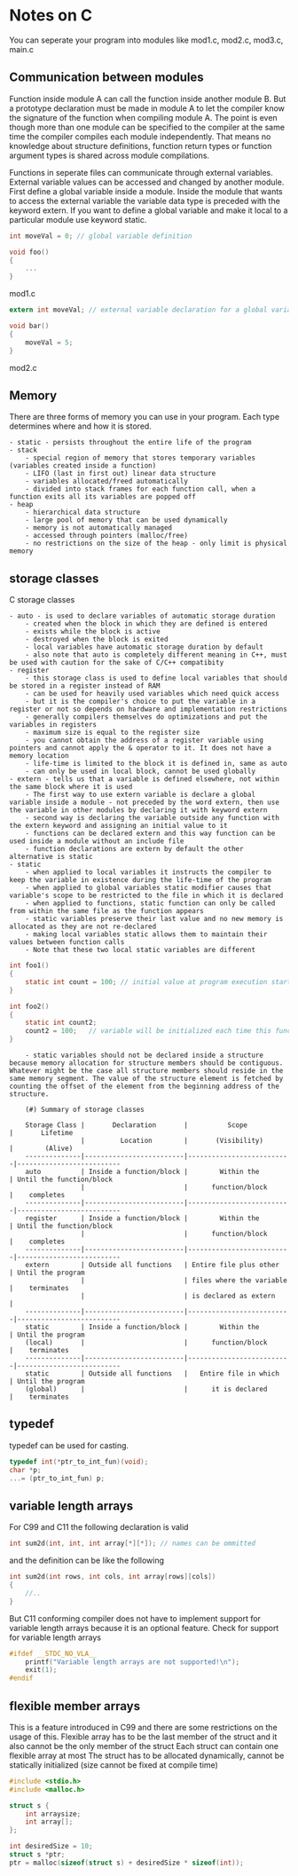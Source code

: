 Notes on C
=================================
You can seperate your program into modules like mod1.c, mod2.c, mod3.c, main.c

Communication between modules
---------------------------------
Function inside module A can call the function inside another module B. But a prototype declaration must be made in module A to let the compiler know the signature of the function when compiling module A.
The point is even though more than one module can be specified to the compiler at the same time the compiler compiles each module independently.
That means no knowledge about structure definitions, function return types or function argument types is shared across module compilations. 

Functions in seperate files can communicate through external variables. 
External variable values can be accessed and changed by another module.
First define a global variable inside a module. Inside the module that wants to access the external variable the variable data type is preceded with the keyword extern.
If you want to define a global variable and make it local to a particular module use keyword static. 
~~~~~~~~~~~~~~~~~~~~~~~~~~~~~~~~~~~ C
int moveVal = 0; // global variable definition

void foo()
{
	...
}
~~~~~~~~~~~~~~~~~~~~~~~~~~~~~~~~~~~
mod1.c

~~~~~~~~~~~~~~~~~~~~~~~~~~~~~~~~~~~ C
extern int moveVal; // external variable declaration for a global variable in mod1.c

void bar()
{
	moveVal = 5;
}
~~~~~~~~~~~~~~~~~~~~~~~~~~~~~~~~~~~
mod2.c

Memory
-------------------------------------
There are three forms of memory you can use in your program. Each type determines where and how it is stored.
	
	- static - persists throughout the entire life of the program
	- stack 
		- special region of memory that stores temporary variables (variables created inside a function)
		- LIFO (last in first out) linear data structure
		- variables allocated/freed automatically
		- divided into stack frames for each function call, when a function exits all its variables are popped off
	- heap  
		- hierarchical data structure
		- large pool of memory that can be used dynamically
		- memory is not automatically managed 
		- accessed through pointers (malloc/free)
		- no restrictions on the size of the heap - only limit is physical memory

storage classes
-------------------------------------
C storage classes 

	- auto - is used to declare variables of automatic storage duration
		- created when the block in which they are defined is entered
		- exists while the block is active
		- destroyed when the block is exited
		- local variables have automatic storage duration by default
		- also note that auto is completely different meaning in C++, must be used with caution for the sake of C/C++ compatibity
	- register
		- this storage class is used to define local variables that should be stored in a register instead of RAM
		- can be used for heavily used variables which need quick access
		- but it is the compiler's choice to put the variable in a register or not so depends on hardware and implementation restrictions
		- generally compilers themselves do optimizations and put the variables in registers
		- maximum size is equal to the register size
		- you cannot obtain the address of a register variable using pointers and cannot apply the & operator to it. It does not have a memory location
		- life-time is limited to the block it is defined in, same as auto
		- can only be used in local block, cannot be used globally
	- extern - tells us that a variable is defined elsewhere, not within the same block where it is used
		- The first way to use extern variable is declare a global variable inside a module - not preceded by the word extern, then use the variable in other modules by declaring it with keyword extern
		- second way is declaring the variable outside any function with the extern keyword and assigning an initial value to it
		- functions can be declared extern and this way function can be used inside a module without an include file
		- function declarations are extern by default the other alternative is static 
	- static
		- when applied to local variables it instructs the compiler to keep the variable in existence during the life-time of the program
		- when applied to global variables static modifier causes that variable's scope to be restricted to the file in which it is declared
		- when applied to functions, static function can only be called from within the same file as the function appears
		- static variables preserve their last value and no new memory is allocated as they are not re-declared
		- making local variables static allows them to maintain their values between function calls
		- Note that these two local static variables are different

~~~~~~~~~~~~~~~~~~~~~~~~~~~~~~~~~~~ C
int foo1()
{
	static int count = 100; // initial value at program execution start, then it can change during execution
}

int foo2()
{
	static int count2; 
	count2 = 100;	// variable will be initialized each time this function is called 
}
~~~~~~~~~~~~~~~~~~~~~~~~~~~~~~~~~~~
		
		- static variables should not be declared inside a structure because memory allocation for structure members should be contiguous. Whatever might be the case all structure members should reside in the same memory segment. The value of the structure element is fetched by counting the offset of the element from the beginning address of the structure.
		
		(#) Summary of storage classes
		
		Storage Class |       Declaration  	    |          Scope       	   | 	   Lifetime
					  |         Location	    |       (Visibility)	   |    	(Alive)
		--------------|-------------------------|--------------------------|--------------------------
		auto     	  | Inside a function/block |        Within the   	   | Until the function/block
					  |            				|      function/block  	   |	completes
		--------------|-------------------------|--------------------------|--------------------------
		register  	  | Inside a function/block |        Within the    	   | Until the function/block
					  |            				|      function/block  	   |	completes			
		--------------|-------------------------|--------------------------|--------------------------
		extern  	  | Outside all functions   | Entire file plus other   | Until the program
					  |            				| files where the variable |	terminates				
					  |            				| is declared as extern    |										  
		--------------|-------------------------|--------------------------|--------------------------
		static  	  | Inside a function/block |        Within the    	   | Until the program
		(local)		  |            				|      function/block  	   |	terminates			
		--------------|-------------------------|--------------------------|--------------------------
		static  	  | Outside all functions 	|   Entire file in which   | Until the program
		(global)	  |            				|      it is declared      |	terminates								  
		
typedef
--------------------------------
typedef can be used for casting.
~~~~~~~~~~~~~~~~~~~~~~~~~~~~~~~~~~~ C
typedef int(*ptr_to_int_fun)(void);
char *p;
...= (ptr_to_int_fun) p;
~~~~~~~~~~~~~~~~~~~~~~~~~~~~~~~~~~~

variable length arrays
----------------------------------------
For C99 and C11 the following declaration is valid
~~~~~~~~~~~~~~~~~~~~~~~~~~~~~~~~~~~ C
int sum2d(int, int, int array[*][*]); // names can be ommitted
~~~~~~~~~~~~~~~~~~~~~~~~~~~~~~~~~~~

and the definition can be like the following
~~~~~~~~~~~~~~~~~~~~~~~~~~~~~~~~~~~ C
int sum2d(int rows, int cols, int array[rows][cols])
{
	//..
}
~~~~~~~~~~~~~~~~~~~~~~~~~~~~~~~~~~~

But C11 conforming compiler does not have to implement support for variable length arrays because it is an optional feature.
Check for support for variable length arrays
~~~~~~~~~~~~~~~~~~~~~~~~~~~~~~~~~~~ C
#ifdef __STDC_NO_VLA__
	printf("Variable length arrays are not supported!\n");
	exit(1);
#endif
~~~~~~~~~~~~~~~~~~~~~~~~~~~~~~~~~~~

flexible member arrays
-------------------------------
This is a feature introduced in C99 and there are some restrictions on the usage of this.
Flexible array has to be the last member of the struct and it also cannot be the only member of the struct
Each struct can contain one flexible array at most
The struct has to be allocated dynamically, cannot be statically initialized (size cannot be fixed at compile time)
~~~~~~~~~~~~~~~~~~~~~~~~~~~~~~~~~~~ C
#include <stdio.h>
#include <malloc.h>

struct s {
	int arraysize;
	int array[];
};

int desiredSize = 10;
struct s *ptr;
ptr = malloc(sizeof(struct s) + desiredSize * sizeof(int));
~~~~~~~~~~~~~~~~~~~~~~~~~~~~~~~~~~~
